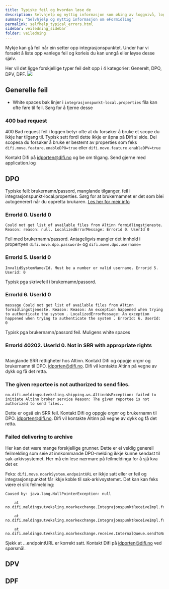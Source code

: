 ```yaml
---
title: Typiske feil og hvordan løse de
description: Selvhjelp og nyttig informasjon som øking av loggnivå, loggrullering, trafikkflyt mm. 
summary: "Selvhjelp og nyttig informasjon om eFormidling"
permalink: selfhelp_typical_errors.html
sidebar: veiledning_sidebar
folder: veiledning
---
```


Mykje kan gå feil når ein setter opp integrasjonspunktet. Under har vi forsøkt å liste opp vanlege feil og korleis du kan unngå eller løyse desse sjølv.

Her vil det ligge forskjellige typer feil delt opp i 4 kategorier: Generelt, DPO, DPV, DPF.
![](https://raw.githubusercontent.com/difi/move-integrasjonspunkt/gh-pages/resources/Under_construction.png)

## Generelle feil
- White spaces bak linjer i ```integrasjonspunkt-local.properties``` fila kan ofte føre til feil. Sørg for å fjerne desse

### 400 bad request
400 Bad request feil i loggen betyr ofte at du forsøker å bruke et scope du ikkje har tilgang til. Typisk sett fordi dette ikkje er åpna på Difi si side. Dei scopesa du forsøker å bruke er bestemt av properties som feks ```difi.move.feature.enableDPO=true``` eller ```difi.move.feature.enableDPV=true```
  
Kontakt Difi på <a href="mailto:idporten@difi.no">idporten@difi.no</a> og be om tilgang. Send gjerne med application.log 

## DPO 
Typiske feil: brukernamn/passord, manglande tilganger, feil i integrasjonspunkt-local.properties. Sørg for at brukernamnet er det som blei autogenerert når du oppretta brukaren. [Les her for meir info](https://difi.github.io/move-integrasjonspunkt/create_users.html#opprette-dpo-bruker-altinn-formidlingstjeneste)

### ErrorId 0. UserId 0
```Could not get list of available files from Altinn formidlingstjeneste. Reason: reason: null. LocalizedErrorMessage: Errorid 0. UserId 0```

Feil med brukernamn/passord. Antageligvis mangler det innhold i propertyen ```difi.move.dpo.password=``` og ```difi.move.dpo.username=```

### ErrorId 5. UserId 0
```InvalidSystemName/Id. Must be a number or valid username. Errorid 5. Userid: 0```

Typisk pga skrivefeil i brukernamn/passord. 

### ErrorId 6. UserId 0
```message Could not get list of available files from Altinn formidlingstjeneste. Reason: Reason: An exception happened when trying to authenticate the system . LocalizedErrorMessage: An exception happened when trying to authenticate the system . ErrorId: 6. UserId: 0```

Typisk pga brukernamn/passord feil. Muligens white spaces

### ErrorId 40202. UserId 0. Not in SRR with appropriate rights
```Failed to initiate Altinn broker service Reason: There was errors in the list of recipients: The following recipients is not in SRR with appropriate rights: "123456789". ErrorId 40202. UserId 0
```
Manglande SRR rettigheter hos Altinn. Kontakt Difi og oppgje orgnr og brukernamn til DPO. <a href="mailto:idporten@difi.no">idporten@difi.no</a>. Difi vil kontakte Altinn på vegne av dykk og få det retta.

### The given reportee is not authorized to send files.
```no.difi.meldingsutveksling.shipping.ws.AltinnWsException: failed to initiate Altinn broker service Reason: The given reportee is not authorized to send files..```

Dette er også ein SRR feil. Kontakt Difi og oppgje orgnr og brukernamn til DPO. <a href="mailto:idporten@difi.no">idporten@difi.no</a>. Difi vil kontakte Altinn på vegne av dykk og få det retta.

### Failed delivering to archive
Her kan det være mange forskjellige grunner. Dette er ei veldig generell feilmelding som seie at innkommande DPO-melding ikkje kunne sendast til sak-arkivsystemet. Her må ein lese nærmare på feilmeldinga for å sjå kva det er. 

Feks: ```difi.move.noarkSystem.endpointURL``` er ikkje satt eller er feil og integrasjonspunktet får ikkje koble til sak-arkivsystemet. Det kan kan feks være ei slik feilmelding:

```
Caused by: java.lang.NullPointerException: null

    at no.difi.meldingsutveksling.noarkexchange.IntegrajonspunktReceiveImpl.forwardToNoarkSystemAndSendReceipts(IntegrajonspunktReceiveImpl.java:172)

    at no.difi.meldingsutveksling.noarkexchange.IntegrajonspunktReceiveImpl.forwardToNoarkSystem(IntegrajonspunktReceiveImpl.java:148)

    at no.difi.meldingsutveksling.noarkexchange.receive.InternalQueue.sendToNoarkSystem(InternalQueue.java:317)
```
Sjekk at ...endpointURL er korrekt satt. Kontakt Difi på <a href="mailto:idporten@difi.no">idporten@difi.no</a> ved spørsmål.

## DPV

## DPF


